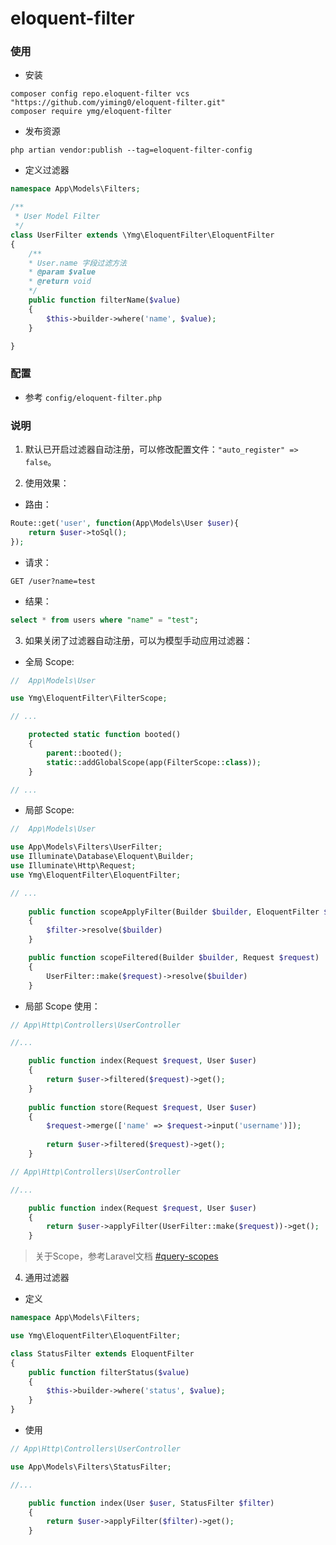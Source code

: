 # eloquent-filter

### 使用

- 安装

```
composer config repo.eloquent-filter vcs "https://github.com/yiming0/eloquent-filter.git"
composer require ymg/eloquent-filter
```

- 发布资源

```
php artian vendor:publish --tag=eloquent-filter-config
```

- 定义过滤器

```php
namespace App\Models\Filters;

/**
 * User Model Filter
 */
class UserFilter extends \Ymg\EloquentFilter\EloquentFilter 
{
    /**
    * User.name 字段过滤方法
    * @param $value
    * @return void
    */
    public function filterName($value)
    {
        $this->builder->where('name', $value);
    }

}
```

### 配置

- 参考 `config/eloquent-filter.php`

### 说明

1. 默认已开启过滤器自动注册，可以修改配置文件：`"auto_register" => false`。

2. 使用效果：
  - 路由：
```php
Route::get('user', function(App\Models\User $user){
    return $user->toSql();
});
```
  - 请求：
```http request
GET /user?name=test
```
  - 结果：
```sql
select * from users where "name" = "test";
```

3. 如果关闭了过滤器自动注册，可以为模型手动应用过滤器： 
  - 全局 Scope:
```php
//  App\Models\User

use Ymg\EloquentFilter\FilterScope;

// ...

    protected static function booted() 
    {
        parent::booted();
        static::addGlobalScope(app(FilterScope::class));
    }

// ...
```
  - 局部 Scope:
```php
//  App\Models\User

use App\Models\Filters\UserFilter;
use Illuminate\Database\Eloquent\Builder;
use Illuminate\Http\Request;
use Ymg\EloquentFilter\EloquentFilter;

// ...
    
    public function scopeApplyFilter(Builder $builder, EloquentFilter $filter) 
    {
        $filter->resolve($builder)
    }

    public function scopeFiltered(Builder $builder, Request $request) 
    {
        UserFilter::make($request)->resolve($builder)
    }

```
  - 局部 Scope 使用：
```php
// App\Http\Controllers\UserController

//...

    public function index(Request $request, User $user)
    {
        return $user->filtered($request)->get();
    }
    
    public function store(Request $request, User $user)
    {
        $request->merge(['name' => $request->input('username')]);
    
        return $user->filtered($request)->get();
    }
```
```php
// App\Http\Controllers\UserController

//...

    public function index(Request $request, User $user)
    {
        return $user->applyFilter(UserFilter::make($request))->get();
    }
```

> 关于Scope，参考Laravel文档 [#query-scopes](https://laravel.com/docs/eloquent#query-scopes)

4. 通用过滤器
  - 定义
```php
namespace App\Models\Filters;

use Ymg\EloquentFilter\EloquentFilter;

class StatusFilter extends EloquentFilter
{
    public function filterStatus($value)
    {
        $this->builder->where('status', $value);
    }
}
```
  - 使用
```php
// App\Http\Controllers\UserController

use App\Models\Filters\StatusFilter;

//...

    public function index(User $user, StatusFilter $filter)
    {
        return $user->applyFilter($filter)->get();
    }

```
